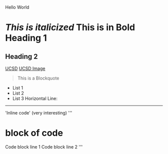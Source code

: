 Hello World

*This is italicized*
__This is in Bold__
Heading 1
==========
## Heading 2
[UCSD](https://ucsd.edu/)
[UCSD Image](https://collegevine.imgix.net/13ea25b5-3b27-412c-8be5-1f7e0bded961.jpg)
> This is a Blockquote
- List 1
- List 2
- List 3
Horizontal Line:
--------------------
'Inline code' (very interesting)
'''
# block of code
Code block line 1
Code block line 2
'''
